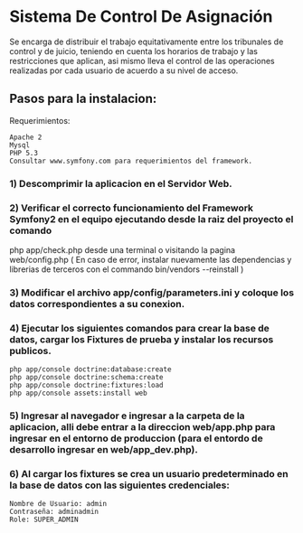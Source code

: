 Sistema De Control De Asignación
========================

Se encarga de distribuir el trabajo equitativamente entre los tribunales de control y de juicio, teniendo en cuenta los
horarios de trabajo y las restricciones que aplican, asi mismo lleva el control de las operaciones realizadas por cada
usuario de acuerdo a su nivel de acceso.

Pasos para la instalacion:
--------------------------------

Requerimientos:

	Apache 2
	Mysql
	PHP 5.3
	Consultar www.symfony.com para requerimientos del framework.

### 1) Descomprimir la aplicacion en el Servidor Web.

### 2) Verificar el correcto funcionamiento del Framework Symfony2 en el equipo ejecutando desde la raiz del proyecto el comando 
php app/check.php desde una terminal o visitando la pagina web/config.php
( En caso de error, instalar nuevamente las dependencias y librerias de terceros con el commando bin/vendors --reinstall )

### 3) Modificar el archivo app/config/parameters.ini y coloque los datos correspondientes a su conexion.

### 4) Ejecutar los siguientes comandos para crear la base de datos, cargar los Fixtures de prueba y instalar los recursos publicos.

	php app/console doctrine:database:create
	php app/console doctrine:schema:create
	php app/console doctrine:fixtures:load
	php app/console assets:install web

### 5) Ingresar al navegador e ingresar a la carpeta de la aplicacion, alli debe entrar a la direccion web/app.php para ingresar en el entorno de produccion (para el entordo de desarrollo ingresar en web/app_dev.php).

### 6) Al cargar los fixtures se crea un usuario predeterminado en la base de datos con las siguientes credenciales:
	Nombre de Usuario: admin
	Contraseña: adminadmin
	Role: SUPER_ADMIN

